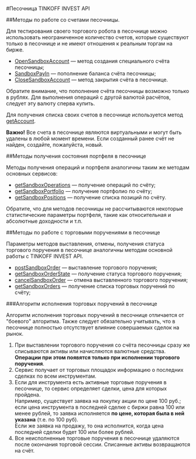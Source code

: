 #Песочница TINKOFF INVEST API

##Методы по работе со счетами песочницы. 

Для тестирования своего торгового робота в песочнице можно использовать неограниченное
количество счетов, которые существуют только в песочнице и не имеют отношения к реальным
торгам на бирже. 

* [OpenSandboxAccount](/doctest/sandbox#opensandboxaccount) — метод создания специального счёта песочницы;
* [SandboxPayIn](/doctest/sandbox#sandboxpayin) — пополнение баланса счёта песочницы;
* [CloseSandboxAccount](/doctest/sandbox#closesandboxaccount) — метод закрытия счёта в песочнице.


Обратите внимание, что пополнение счёта песочницы возможно только в рублях. Для
выполнения операций с другой валютой расчётов, следует эту валюту сперва купить.

Для получения списка своих счетов в песочнице используется метод [getAccount](/doctest/sandbox#getaccounts).

**Важно!** Все счета в песочнице являются виртуальными и могут быть удалены в любой
момент времени. Если созданный ранее счёт не найден, создайте, пожалуйста, новый. 

##Методы получения состояния портфеля в песочнице

Методы получения операций и портфеля аналогичны таким же методам основных сервисов:

* [getSandboxOperations](/doctest/sandbox#getsandboxoperations) — получение операций по счёту;
* [getSandboxPortfolio](/doctest/sandbox#getsandboxportfolio) — получение портфолио по счёту;
* [getSandboxPositions](/doctest/sandbox#getsandboxpositions) — получение списка позиций по счёту. 

Обратите, что для методов песочницы не рассчитываются некоторые статистические параметры
портфеля, такие как относительная и абсолютные доходности и т.п.

##Методы по работе с торговыми поручениями в песочнице

Параметры методов выставления, отмены, получения статуса торгового поручения в 
песочнице аналогичны методам основной работы с TINKOFF INVEST API. 

* [postSandboxOrder](/doctest/sandbox#postsandboxorder) — выставление торгового поручения;
* [getSandboxOrderState](/doctest/sandbox#getsandboxorderstate) — получение статуса торгового поручения;
* [cancelSandboxOrder](/doctest/sandbox#cancelsandboxorder) — отмена выставленного торгового поручения;
* [getSandboxOrders](/doctest/sandbox#getsandboxorders) — получение списка торговых поручений по счёту;

<a name="orderexecute"></a>
###Алгоритм исполнения торговых поручений в песочнице

Алгоритм исполнения торговых поручений в песочнице отличается от "боевого" алгоритма. 
Также следует обязательно учитывать, что в песочнице полностью отсутствует влияние
совершаемых сделок на рынок. 

1. При выставлении торгового поручения со счёта песочницы сразу же списываются активы или начисляются
валютные средства. **Операции при этом появятся только при исполнении торгового поручения**.
2. Сервис получает от торговых площадок информацию о последних сделках по всем 
инструментам. 
3. Если для инструмента есть активные торговые поручения в песочнице, то сервис 
определяет сделки, цена для которых пройдена. </br>Например, существует заявка на покупку 
акции по цене 100 руб.; если цена инструмента в последней сделке с биржи равна 100 или менее
рублей, то заявка исполняется **по цене, которая была в ней указана** (т.е. по 100 руб).
</br>Если же заявка на продажу, то она исполнится, когда цена последней сделки будет 100 или более
рублей.
4. Все неисполненные торговые поручения в песочнице удаляются после окончания торговой сессии. 
Списанные активы возвращаются на счёт.
